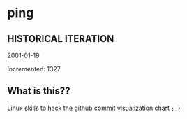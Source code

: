 # ping

## HISTORICAL ITERATION
2001-01-19

Incremented: 1327

## What is this?? 
Linux skills to hack the github commit visualization chart `;-)`
